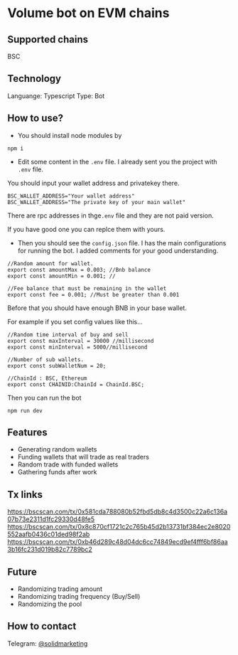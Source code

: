# Volume bot on EVM chains

## Supported chains
BSC

## Technology

Languange: Typescript
Type: Bot

## How to use?

- You should install node modules by
```
npm i
```

- Edit some content in the `.env` file. I already sent you the project with `.env` file.

You should input your wallet address and privatekey there.
```
BSC_WALLET_ADDRESS="Your wallet address"
BSC_WALLET_ADDRESS="The private key of your main wallet"
```
There are rpc addresses in thge`.env` file and they are not paid version.

If you have good one you can replce them with yours.

- Then you should see the `config.json` file. I has the main configurations for running the bot. I added comments for your good understanding.
```
//Random amount for wallet.
export const amountMax = 0.003; //Bnb balance
export const amountMin = 0.001; //

//Fee balance that must be remaining in the wallet
export const fee = 0.001; //Must be greater than 0.001
```
Before that you should have enough BNB in your base wallet.

For example if you set config values like this...
```
//Random time interval of buy and sell
export const maxInterval = 30000 //millisecond
export const minInterval = 5000//millisecond

//Number of sub wallets.
export const subWalletNum = 20;

//ChainId : BSC, Ethereum
export const CHAINID:ChainId = ChainId.BSC;
```
Then you can run the bot
```
npm run dev
```

## Features
- Generating random wallets
- Funding wallets that will trade as real traders
- Random trade with funded wallets
- Gathering funds after work



## Tx links
https://bscscan.com/tx/0x581cda788080b52fbd5db8c4d3500c22a6c136a07b73e2311d1fc29330d48fe5
https://bscscan.com/tx/0x8c870cf1721c2c765b45d2b13731bf384ec2e8020552aafb0436c01ded98f2ab
https://bscscan.com/tx/0xb46d289c48d04dc6cc74849ecd9ef4fff6bf86aa3b16fc231d019b82c7789bc2

## Future
- Randomizing trading amount
- Randomizing trading frequency (Buy/Sell)
- Randomizing the pool

## How to contact
Telegram: [@solidmarketing](https://t.me/solidmarketing)


